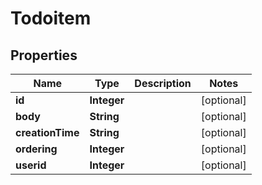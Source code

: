 # Todoitem

## Properties
Name | Type | Description | Notes
------------ | ------------- | ------------- | -------------
**id** | **Integer** |  |  [optional]
**body** | **String** |  |  [optional]
**creationTime** | **String** |  |  [optional]
**ordering** | **Integer** |  |  [optional]
**userid** | **Integer** |  |  [optional]
